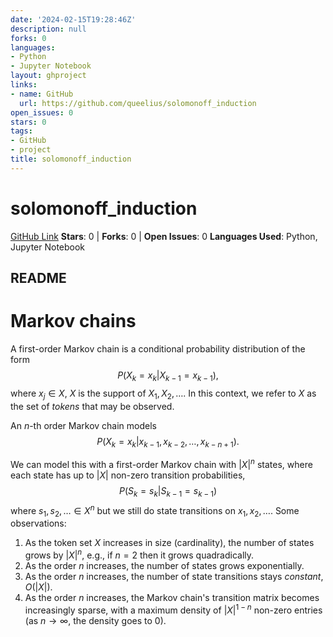 ```yaml
---
date: '2024-02-15T19:28:46Z'
description: null
forks: 0
languages:
- Python
- Jupyter Notebook
layout: ghproject
links:
- name: GitHub
  url: https://github.com/queelius/solomonoff_induction
open_issues: 0
stars: 0
tags:
- GitHub
- project
title: solomonoff_induction
---
```

# solomonoff_induction
[GitHub Link](https://github.com/queelius/solomonoff_induction)
**Stars**: 0 | **Forks**: 0 | **Open Issues**: 0
**Languages Used**: Python, Jupyter Notebook

## README
# Markov chains

A first-order Markov chain is a conditional probability distribution of the form
$$
    P(X_k = x_k | X_{k-1} = x_{k-1}),
$$
where $x_j \in X$, $X$ is the support of $X_1,X_2,\ldots$.
In this context, we refer to $X$ as the set of *tokens* that may be observed.

An $n$-th order Markov chain models
$$
    P(X_k = x_k | x_{k-1}, x_{k-2}, \ldots, x_{k-n + 1}).
$$

We can model this with a first-order Markov chain with $|X|^n$ states, where
each state has up to $|X|$ non-zero transition probabilities,
$$
    P(S_k = s_k | S_{k-1} = s_{k-1})
$$
where $s_1,s_2,\ldots \in X^n$ but we still do state transitions on $x_1,x_2,\ldots$.
Some observations:

1. As the token set $X$ increases in size (cardinality), the number of states grows
   by $|X|^n$, e.g., if $n=2$ then it grows quadradically.
2. As the order $n$ increases, the number of states grows exponentially.
3. As the order $n$ increases, the number of state transitions stays *constant*, $O(|X|)$.
4. As the order $n$ increases, the Markov chain's transition matrix becomes increasingly sparse,
   with a maximum density of $|X|^{1-n}$ non-zero entries (as $n \to \infty$, the density
   goes to $0$).

